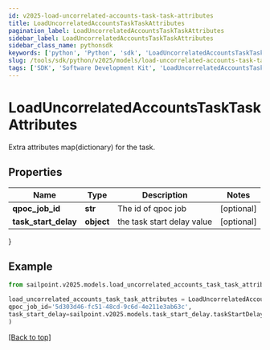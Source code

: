 ```yaml
---
id: v2025-load-uncorrelated-accounts-task-task-attributes
title: LoadUncorrelatedAccountsTaskTaskAttributes
pagination_label: LoadUncorrelatedAccountsTaskTaskAttributes
sidebar_label: LoadUncorrelatedAccountsTaskTaskAttributes
sidebar_class_name: pythonsdk
keywords: ['python', 'Python', 'sdk', 'LoadUncorrelatedAccountsTaskTaskAttributes', 'V2025LoadUncorrelatedAccountsTaskTaskAttributes'] 
slug: /tools/sdk/python/v2025/models/load-uncorrelated-accounts-task-task-attributes
tags: ['SDK', 'Software Development Kit', 'LoadUncorrelatedAccountsTaskTaskAttributes', 'V2025LoadUncorrelatedAccountsTaskTaskAttributes']
---
```


# LoadUncorrelatedAccountsTaskTaskAttributes

Extra attributes map(dictionary) for the task.

## Properties

Name | Type | Description | Notes
------------ | ------------- | ------------- | -------------
**qpoc_job_id** | **str** | The id of qpoc job | [optional] 
**task_start_delay** | **object** | the task start delay value | [optional] 
}

## Example

```python
from sailpoint.v2025.models.load_uncorrelated_accounts_task_task_attributes import LoadUncorrelatedAccountsTaskTaskAttributes

load_uncorrelated_accounts_task_task_attributes = LoadUncorrelatedAccountsTaskTaskAttributes(
qpoc_job_id='5d303d46-fc51-48cd-9c6d-4e211e3ab63c',
task_start_delay=sailpoint.v2025.models.task_start_delay.taskStartDelay()
)

```
[[Back to top]](#) 


